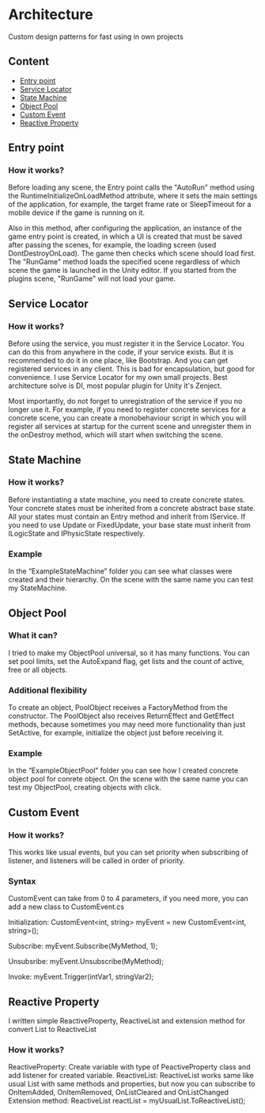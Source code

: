 # Architecture
Custom design patterns for fast using in own projects

## Content
* [Entry point](#entry-point)
* [Service Locator](#service-locator)
* [State Machine](#state-machine)
* [Object Pool](#object-pool)
* [Custom Event](#custom-event)
* [Reactive Property](#reactive-property)

## Entry point
### How it works?
Before loading any scene, the Entry point calls the "AutoRun" method using the RuntimeInitializeOnLoadMethod attribute, where it sets the main settings of the application, for example, the target frame rate or SleepTimeout for a mobile device if the game is running on it. 

Also in this method, after configuring the application, an instance of the game entry point is created, in which a UI is created that must be saved after passing the scenes, for example, the loading screen (used DontDestroyOnLoad).
The game then checks which scene should load first. The "RunGame" method loads the specified scene regardless of which scene the game is launched in the Unity editor. If you started from the plugins scene, "RunGame" will not load your game.

## Service Locator
### How it works?
Before using the service, you must register it in the Service Locator. You can do this from anywhere in the code, if your service exists.  But it is recommended to do it in one place, like Bootstrap. And you can get registered services in any client. This is bad for encapsulation, but good for convenience. I use Service Locator for my own small projects. Best architecture solve is DI, most popular plugin for Unity it's Zenject.  

Most importantly, do not forget to unregistration of the service if you no longer use it. For example, if you need to register concrete services for a concrete scene, you can create a monobehaviour script in which you will register all services at startup for the current scene and unregister them in the onDestroy method, which will start when switching the scene.

## State Machine
### How it works?
Before instantiating a state machine, you need to create concrete states. Your concrete states must be inherited from a concrete abstract base state. All your states must contain an Entry method and inherit from IService. If you need to use Update or FixedUpdate, your base state must inherit from ILogicState and IPhysicState respectively. 
### Example
In the “ExampleStateMachine” folder you can see what classes were created and their hierarchy. On the scene with the same name you can test my StateMachine.

## Object Pool
### What it can?
I tried to make my ObjectPool universal, so it has many functions. You can set pool limits, set the AutoExpand flag, get lists and the count of active, free or all objects.
### Additional flexibility
To create an object, PoolObject receives a FactoryMethod from the constructor. The PoolObject also receives ReturnEffect and GetEffect methods, because sometimes you may need more functionality than just SetActive, for example, initialize the object just before receiving it.
### Example
In the “ExampleObjectPool” folder you can see how I created concrete object pool for conrete object. On the scene with the same name you can test my ObjectPool, creating objects with click.

## Custom Event
### How it works?
This works like usual events, but you can set priority when subscribing of listener, and listeners will be called in order of priority.
### Syntax
CustomEvent can take from 0 to 4 parameters, if you need more, you can add a new class to CustomEvent.cs

Initialization: CustomEvent<int, string> myEvent = new CustomEvent<int, string>(); 

Subscribe: myEvent.Subscribe(MyMethod, 1);

Unsubsribe: myEvent.Unsubscribe(MyMethod);

Invoke: myEvent.Trigger(intVar1, stringVar2);

## Reactive Property
I written simple ReactiveProperty, ReactiveList and extension method for convert List to ReactiveList
### How it works?
ReactiveProperty: Create variable with type of PeactiveProperty class and add listener for created variable.
ReactiveList: ReactiveList<T>  works same like usual List with same methods and properties, but now you can subscribe to OnItemAdded, OnItemRemoved, OnListCleared and OnListChanged
Extension method: ReactiveList<int> reactList = myUsualList.ToReactiveList();

